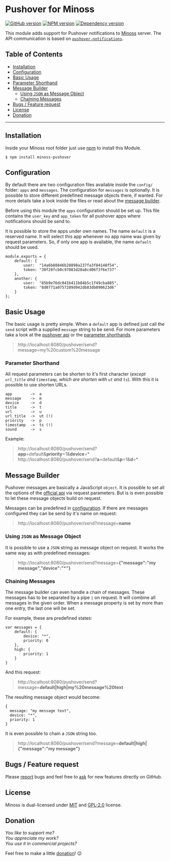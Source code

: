 # Pushover for Minoss
[![GitHub version](https://badge.fury.io/gh/eisbehr-%2Fminoss-pushover.svg)](http://github.com/eisbehr-/minoss-pushover)
[![NPM version](https://badge.fury.io/js/minoss-pushover.svg)](http://www.npmjs.org/package/minoss-pushover)
[![Dependency version](https://david-dm.org/eisbehr-/minoss-pushover.png)](https://david-dm.org/eisbehr-/minoss-pushover)

This module adds support for Pushover notifications to [Minoss](https://github.com/eisbehr-/minoss) server.
The API communication is based on [`pushover-notifications`](https://www.npmjs.com/package/pushover-notifications).


## Table of Contents
* [Installation](#installation)
* [Configuration](#configuration)
* [Basic Usage](#basic-usage)
* [Parameter Shorthand](#parameter-shorthand)
* [Message Builder](#message-builder)
  * [Using `JSON` as Message Object](#using-json-as-message-object)
  * [Chaining Messages](#chaining-messages)
* [Bugs / Feature request](#bugs--feature-request)
* [License](#license)
* [Donation](#donation)


---


## Installation
Inside your Minoss root folder just use [npm](http://npmjs.com) to install this Module.

```SH
$ npm install minoss-pushover
```


## Configuration
By default there are two configuration files available inside the `config/` folder: `apps` and `messages`.
The configuration for `messages` is optionally.
It is possible to store different predefined message objects there, if wanted.
For more details take a look inside the files or read about the [message builder](#message-builder).

Before using this module the `apps` configuration should be set up.
This file contains the `user_key` and `app_token` for all pushover apps where notifications should be send to.

It is possible to store the apps under own names.
The name `default` is a reserved name.
It will select this app whenever no app name was given by request parameters.
So, if only one app is available, the name `default` should be used.

```JS
module.exports = {
    default: {
        user:  "14a6b88846b28898a237fa3f84148f54",
        token: "30f28fcb0c97083d20a8cd06f3f6e737"
    },
    another: {
        user:  "85b9e76dc041b411b04b5c1f49cba885",
        token: "8d0771a0757289d942db83db090623d6"
    }
};
```


## Basic Usage
The basic usage is pretty simple.
When a `default` app is defined just call the `send` script with a supplied `message` string to be send.
For more parameters take a look at the [pushover api](https://pushover.net/api) or the [parameter shorthands](#parameter-shorthand).

> http://localhost:8080/pushover/send?message=my%20custom%20message


### Parameter Shorthand
All request parameters can be shorten to it's first character (_except `url_title` and `timestamp`, which are shorten with `ut` and `ts`_).
With this it is possible to use shorten URLs.

```TEXT
app        ->  a
message    ->  m
device     ->  d
title      ->  t
url        ->  u
url_title  ->  ut (!)
priority   ->  p
timestamp  ->  ts (!)
sound      ->  s
```

Example:

> http://localhost:8080/pushover/send?**app**=default&**priority**=1&**device**=*  
> http://localhost:8080/pushover/send?**a**=default&**p**=1&**d**=*


## Message Builder
Pushover messages are basically a JavaScript `object`.
It is possible to set all the options of the [official api](https://pushover.net/api) via request parameters.
But is is even possible to let these message objects build on request.

Messages can be predefined in [configuration](#configuration).
If there are messages configured they can be send by it's name on request:

> http://localhost:8080/pushover/send?message=**name**


### Using `JSON` as Message Object
It is possible to use a `JSON` string as message object on request.
It works the same way as with predefined messages: 

> http://localhost:8080/pushover/send?message=**{"message":"my message","device":"\*"}**


### Chaining Messages
The message builder can even handle a chain of messages.
These messages has to be separated by a pipe `|` on request.
It will combine all messages in the given order.
When a message property is set by more than one entry, the last one will be set.

For example, these are predefined states:

```JS
var messages = {
    default: {
        device: "*",
        priority: 0
    },
    high: {
        priority: 1
    }
}
```

And this request:

> http://localhost:8080/pushover/send?message=**default|high|my%20message%20text**

The resulting message object would become:

```JS
{
  message: "my message text",
  device: "*",
  priority: 1
}
```

It is even possible to chain a `JSON` string too.

> http://localhost:8080/pushover/send?message=**default|high|{"message":"my message"}**


## Bugs / Feature request
Please [report](http://github.com/eisbehr-/minoss-pushover/issues) bugs and feel free to [ask](http://github.com/eisbehr-/minoss-pushover/issues) for new features directly on GitHub.


## License
Minoss is dual-licensed under [MIT](http://www.opensource.org/licenses/mit-license.php) and [GPL-2.0](http://www.gnu.org/licenses/gpl-2.0.html) license.


## Donation
_You like to support me?_  
_You appreciate my work?_  
_You use it in commercial projects?_  
  
Feel free to make a little [donation](https://www.paypal.com/cgi-bin/webscr?cmd=_s-xclick&hosted_button_id=93XQ8EYMSWHC6)! :wink:
